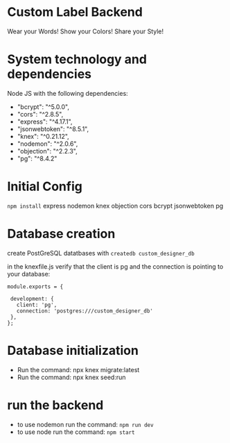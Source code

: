 # Custom Label Backend

Wear your Words! Show your Colors! Share your Style!

# System technology and dependencies

Node JS with the following dependencies:
* "bcrypt": "^5.0.0",
* "cors": "^2.8.5",
* "express": "^4.17.1",
* "jsonwebtoken": "^8.5.1",
* "knex": "^0.21.12",
* "nodemon": "^2.0.6",
* "objection": "^2.2.3",
* "pg": "^8.4.2"

# Initial Config
  `npm install`
    express
    nodemon
    knex
    objection
    cors
    bcrypt
    jsonwebtoken
    pg

# Database creation
  create PostGreSQL datatbases with `createdb custom_designer_db`

  in the knexfile.js verify that the client is pg and the connection is pointing to your database:
 ```
 module.exports = {

  development: {
    client: 'pg',
    connection: 'postgres:///custom_designer_db'
  },
};
```
# Database initialization
* Run the command: npx knex migrate:latest
* Run the command: npx knex seed:run

# run the backend
* to use nodemon run the command: `npm run dev`
* to use node run the command: `npm start`


